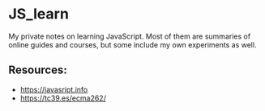 # JS_learn
My private notes on learning JavaScript. Most of them are summaries of online guides and courses, but some include my own experiments as well.

## Resources:
- https://javasript.info
- https://tc39.es/ecma262/


